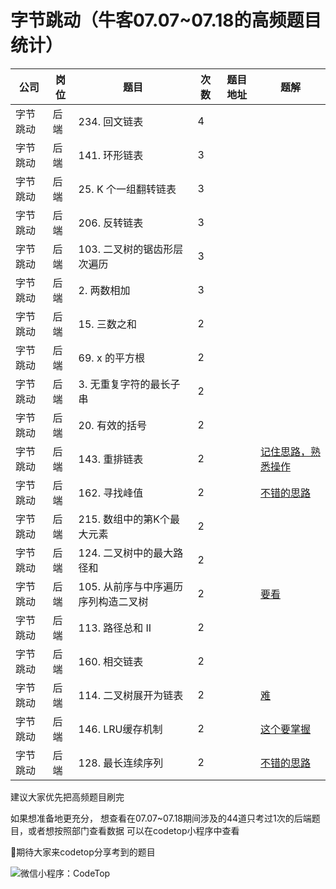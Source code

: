 # 字节跳动（牛客07.07~07.18的高频题目统计）

| 公司   | 岗位 | 题目                    | 次数 |题目地址|题解|
|------|----|-----------------------|----|-----------------------------|-----------------------------|
| 字节跳动 | 后端 | 234\. 回文链表            | 4  |[](https://leetcode-cn.com/problems/palindrome-linked-list/)| [](https://leetcode-cn.com/problems/palindrome-linked-list/solution/hui-wen-lian-biao-by-leetcode-solution/)|
| 字节跳动 | 后端 | 141\. 环形链表            | 3  |[](https://leetcode-cn.com/problems/linked-list-cycle/)| [](https://leetcode-cn.com/problems/linked-list-cycle/solution/huan-xing-lian-biao-by-leetcode-solution/)|
| 字节跳动 | 后端 | 25\. K 个一组翻转链表        | 3  |[](https://leetcode-cn.com/problems/reverse-nodes-in-k-group/)| [](https://leetcode-cn.com/problems/reverse-nodes-in-k-group/solution/k-ge-yi-zu-fan-zhuan-lian-biao-by-leetcode-solutio/)|
| 字节跳动 | 后端 | 206\. 反转链表            | 3  |[](https://leetcode-cn.com/problems/reverse-linked-list/)| [](https://txxs.github.io/record/leetcode/daimasuixiang/problems/0206.%E7%BF%BB%E8%BD%AC%E9%93%BE%E8%A1%A8.html#%E5%85%B6%E4%BB%96%E8%AF%AD%E8%A8%80%E7%89%88%E6%9C%AC)|
| 字节跳动 | 后端 | 103\. 二叉树的锯齿形层次遍历     | 3  |[](https://leetcode-cn.com/problems/binary-tree-zigzag-level-order-traversal/)|[](https://leetcode-cn.com/problems/binary-tree-zigzag-level-order-traversal/solution/er-cha-shu-de-ju-chi-xing-ceng-xu-bian-l-qsun/) |
| 字节跳动 | 后端 | 2\. 两数相加              | 3  |[](https://leetcode-cn.com/problems/add-two-numbers/)|[](https://txxs.github.io/record/leetcode/algorithmsmore/%E5%87%A0%E9%81%93%E5%B8%B8%E8%A7%81%E7%9A%84%E9%93%BE%E8%A1%A8%E7%AE%97%E6%B3%95%E9%A2%98.html#solution) |
| 字节跳动 | 后端 | 15\. 三数之和             | 2  |[](https://leetcode-cn.com/problems/3sum/)|[](https://txxs.github.io/record/leetcode/daimasuixiang/problems/0015.%E4%B8%89%E6%95%B0%E4%B9%8B%E5%92%8C.html#%E5%85%B6%E4%BB%96%E8%AF%AD%E8%A8%80%E7%89%88%E6%9C%AC) |
| 字节跳动 | 后端 | 69\. x 的平方根           | 2  |[](https://leetcode-cn.com/problems/sqrtx/)|[](https://leetcode-cn.com/problems/sqrtx/solution/x-de-ping-fang-gen-by-leetcode-solution/) |
| 字节跳动 | 后端 | 3\. 无重复字符的最长子串        | 2  |[](https://leetcode-cn.com/problems/longest-substring-without-repeating-characters/)|[](https://leetcode-cn.com/problems/longest-substring-without-repeating-characters/solution/) |
| 字节跳动 | 后端 | 20\. 有效的括号            | 2  |[](https://leetcode-cn.com/problems/valid-parentheses/)| [](https://programmercarl.com/0020.%E6%9C%89%E6%95%88%E7%9A%84%E6%8B%AC%E5%8F%B7.html#%E8%BF%9B%E5%85%A5%E6%AD%A3%E9%A2%98)|
| 字节跳动 | 后端 | 143\. 重排链表            | 2  |[](https://leetcode-cn.com/problems/reorder-list/)|[记住思路，熟悉操作](https://leetcode-cn.com/problems/reorder-list/solution/javatong-su-yi-dong-jie-fa-by-crazypokerk/) |
| 字节跳动 | 后端 | 162\. 寻找峰值            | 2  |[](https://leetcode-cn.com/problems/find-peak-element/)|[不错的思路](https://leetcode-cn.com/problems/find-peak-element/solution/hua-jie-suan-fa-162-xun-zhao-feng-zhi-by-guanpengc/) |
| 字节跳动 | 后端 | 215\. 数组中的第K个最大元素     | 2  |[](https://leetcode-cn.com/problems/kth-largest-element-in-an-array/)|[](https://leetcode-cn.com/problems/kth-largest-element-in-an-array/solution/partitionfen-er-zhi-zhi-you-xian-dui-lie-java-dai-/) |
| 字节跳动 | 后端 | 124\. 二叉树中的最大路径和      | 2  |[](https://leetcode-cn.com/problems/binary-tree-maximum-path-sum/)|[](https://leetcode-cn.com/problems/binary-tree-maximum-path-sum/solution/er-cha-shu-zhong-de-zui-da-lu-jing-he-by-leetcode-/) |
| 字节跳动 | 后端 | 105\. 从前序与中序遍历序列构造二叉树 | 2  |[](https://leetcode-cn.com/problems/construct-binary-tree-from-preorder-and-inorder-traversal/)| [要看](https://leetcode-cn.com/problems/construct-binary-tree-from-preorder-and-inorder-traversal/solution/cong-qian-xu-yu-zhong-xu-bian-li-xu-lie-gou-zao-9/)|
| 字节跳动 | 后端 | 113\. 路径总和 II         | 2  |[](https://leetcode-cn.com/problems/path-sum-ii/)|[](https://leetcode-cn.com/problems/path-sum-ii/solution/lu-jing-zong-he-ii-by-leetcode-solution/) |
| 字节跳动 | 后端 | 160\. 相交链表            | 2  |[](https://leetcode-cn.com/problems/intersection-of-two-linked-lists/)|[](https://programmercarl.com/%E9%9D%A2%E8%AF%95%E9%A2%9802.07.%E9%93%BE%E8%A1%A8%E7%9B%B8%E4%BA%A4.html) |
| 字节跳动 | 后端 | 114\. 二叉树展开为链表        | 2  |[](https://leetcode-cn.com/problems/flatten-binary-tree-to-linked-list/)|[难](https://leetcode-cn.com/problems/flatten-binary-tree-to-linked-list/solution/xiang-xi-tong-su-de-si-lu-fen-xi-duo-jie-fa-by--26/) |
| 字节跳动 | 后端 | 146\. LRU缓存机制         | 2  |[](https://leetcode-cn.com/problems/lru-cache/)|[这个要掌握](https://leetcode-cn.com/problems/lru-cache/solution/san-chong-fang-fa-dai-ni-shou-si-lrusuan-fa-javaba/)|
| 字节跳动 | 后端 | 128\. 最长连续序列          | 2  |[](https://leetcode-cn.com/problems/longest-consecutive-sequence/)|[不错的思路](https://leetcode-cn.com/problems/longest-consecutive-sequence/solution/jian-dan-yi-dong-tu-jie-ha-xi-by-sevente-lcvl/) |

建议大家优先把高频题目刷完

如果想准备地更充分，
想查看在07.07~07.18期间涉及的44道只考过1次的后端题目，或者想按照部门查看数据
可以在codetop小程序中查看

:heartbeat:期待大家来codetop分享考到的题目

![微信小程序：CodeTop](https://note.youdao.com/yws/public/resource/a9216f577fb9d322425561dfea9188bc/xmlnote/04CF90C97EE8448CA24A68F195D53218/10762)
